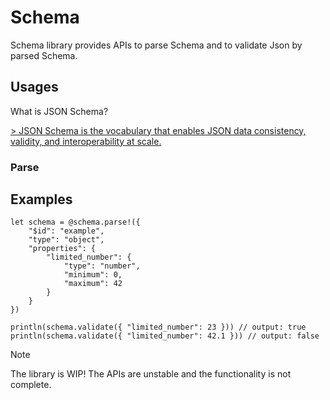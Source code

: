 # Schema

Schema library provides APIs to parse Schema and to validate Json by parsed Schema.

## Usages

What is JSON Schema?

[> JSON Schema is the vocabulary that enables JSON data consistency, validity, and interoperability at scale.](https://json-schema.org/)

### Parse

## Examples

```moonbit
let schema = @schema.parse!({
    "$id": "example",
    "type": "object",
    "properties": {
        "limited_number": {
            "type": "number",
            "minimum": 0,
            "maximum": 42
        }
    }
})

println(schema.validate({ "limited_number": 23 })) // output: true
println(schema.validate({ "limited_number": 42.1 })) // output: false
```

> [!note]
> The library is WIP!
> The APIs are unstable and the functionality is not complete.
